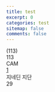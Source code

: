 ```yaml
---
title: test
excerpt: 0
categories: test
sitemap: false
comments: false
---
```


<div class="thumb cc  _CC">
    <div class="card_back">
        <img src="https://ssl.nexon.com/s2/game/fc/online/obt/externalAssets/card/CC.png" alt="">
    </div>
<div class="img">
    <img src="https://fo4.dn.nexoncdn.co.kr/live/externalAssets/common/playersActionHigh/p289001397.png?rd=202309211250" alt="" onerror="this.src='https://fco.dn.nexoncdn.co.kr/live/externalAssets/common/players/not_found.png'">
</div>
<div class="live_wrap">

</div>
<div class="r_ovr">(<span class="value">113<span class="diff"></span></span>)</div>
<div class="ovr value">113<span class="diff"></span></div>
<div class="position">CAM</div>
<div class="nation"><img src="https://fco.dn.nexoncdn.co.kr/live/externalAssets/common/countries/smallflags/18.png" alt=""></div>
<div class="season"><img src="https://ssl.nexon.com/s2/game/fo4/obt/externalAssets/season/CC_big.png" alt=""></div>
<div class="en_wrap selector_wrap"><a href="javascript:;" class="ability en_level1">1</a></div>
<div class="name_wrap">
    <div class="season"><img src="https://ssl.nexon.com/s2/game/fo4/obt/externalAssets/season/CC.png" alt=""></div>
    <div class="name">
    지네딘 지단
    </div>
</div>
<div class="pay">29</div>
</div>
